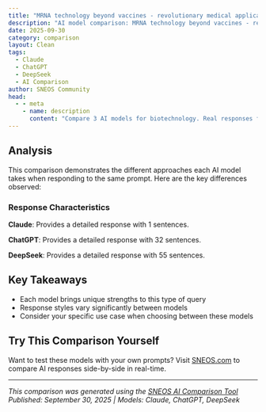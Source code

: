 ```yaml
---
title: "MRNA technology beyond vaccines - revolutionary medical applications"
description: "AI model comparison: MRNA technology beyond vaccines - revolutionary medical applications..."
date: 2025-09-30
category: comparison
layout: Clean
tags:
  - Claude
  - ChatGPT
  - DeepSeek
  - AI Comparison
author: SNEOS Community
head:
  - - meta
    - name: description
      content: "Compare 3 AI models for biotechnology. Real responses from Claude, ChatGPT, DeepSeek with detailed analysis."
---
```


<ChatComparison
  title="MRNA technology beyond vaccines - revolutionary medical applications"
  prompt="MRNA technology beyond vaccines - revolutionary medical applications"
  :responses='{
    "Claude": "mRNA technology extends far beyond COVID-19 vaccines, offering transformative potential across multiple medical fields:\n\n## Cancer Treatment\n**Personalized Cancer Vaccines**\n- Custom mRNA vaccines targeting tumor-specific mutations\n- Clinical trials showing promising results in melanoma, pancreatic, and colorectal cancers\n- Combination therapies with checkpoint inhibitors\n\n**CAR-T Cell Enhancement**\n- mRNA programming of immune cells to better recognize cancer\n- Faster, less expensive than traditional CAR-T approaches\n\n## Protein Replacement Therapy\n**Genetic Disorders**\n- Delivering functional proteins for conditions like:\n  - Cystic fibrosis (CFTR protein)\n  - Duchenne muscular dystrophy\n  - Hemophilia\n\n**Metabolic Diseases**\n- Treating enzyme deficiencies\n- Temporary protein supplementation without permanent genetic changes\n\n## Regenerative Medicine\n**Tissue Repair**\n- Programming cells to produce growth factors\n- Cardiac regeneration after heart attacks\n- Wound healing acceleration\n- Bone and cartilage repair\n\n## Autoimmune Diseases\n**Immune Modulation**\n- Training immune system to tolerate self-antigens\n- Potential treatments for:\n  - Multiple sclerosis\n  - Type 1 diabetes\n  - Rheumatoid arthritis\n\n## Infectious Disease Prevention\n**Broad-Spectrum Vaccines**\n- Universal flu vaccines\n- RSV, CMV, and Zika vaccines in development\n- Rapid response to emerging pathogens\n\n## Advantages Over Traditional Approaches\n- **Speed**: Rapid development and modification\n- **Safety**: No integration into genome\n- **Versatility**: Multiple applications from single platform\n- **Precision**: Targeted, personalized treatments\n\nThe technology\u0027s flexibility makes it a powerful platform for addressing previously untreatable conditions.",
    "ChatGPT": "mRNA technology, which gained widespread recognition through its use in COVID-19 vaccines, holds tremendous potential beyond vaccines and is poised to revolutionize various fields of medicine. Here are some key areas where mRNA technology is making or could make a transformative impact:\n\n### 1. Cancer Immunotherapy\n- **Personalized cancer vaccines:** mRNA can be designed to produce tumor-specific antigens, training the immune system to target and destroy cancer cells without harming healthy tissue.\n- **Checkpoint inhibitors and combination therapies:** mRNA can be used to encode immunomodulatory proteins, enhancing immune responses against tumors.\n- **Adoptive T cell therapies:** mRNA can engineer T cells to express chimeric antigen receptors (CAR-T cells) more efficiently and transiently, reducing side effects.\n\n### 2. Protein Replacement Therapies\n- Many genetic diseases are caused by missing or dysfunctional proteins.\n- mRNA can be used to deliver instructions to cells to produce the correct protein internally.\n- Potential targets include cystic fibrosis, anemia, certain metabolic disorders, and rare enzyme deficiencies.\n\n### 3. Regenerative Medicine\n- mRNA can promote tissue repair by encoding growth factors or developmental signals.\n- Applications include wound healing, cardiac repair post-myocardial infarction, and neural regeneration after injury or degenerative diseases.\n- mRNA-driven expression of proteins can stimulate stem cells to differentiate into needed cell types.\n\n### 4. Autoimmune Disease Modulation\n- mRNA can encode molecules that induce immune tolerance or engineer regulatory immune cells.\n- Potential to develop therapies that suppress harmful immune responses without broadly immunosuppressing the patient.\n\n### 5. Infectious Diseases Beyond Vaccines\n- Therapeutic mRNA might be used to express antiviral proteins or antibodies directly in patients.\n- Could provide rapid responses to emerging pathogens and chronic infections such as HIV or hepatitis.\n\n### 6. Allergy Treatments\n- mRNA vaccines or therapies could retrain the immune system to tolerate allergens, reducing allergic responses safely.\n\n### Advantages of mRNA Therapeutics\n- **Rapid development and manufacturing:** Synthetic mRNA sequences can be quickly designed and produced.\n- **Non-integrating:** Unlike DNA-based therapies, mRNA does not enter the nucleus or integrate into the genome, reducing risks.\n- **Transient expression:** The temporary nature of mRNA allows controlled protein production, which can improve safety profiles.\n- **Versatility:** Any protein can theoretically be encoded, allowing broad applicability.\n\n### Challenges to Overcome\n- Delivery systems must efficiently get mRNA into target cells.\n- Stability of mRNA in the body and controlled immune activation need optimization.\n- Manufacturing scale-up and cost reductions are ongoing efforts.\n- Long-term safety data are still being gathered.\n\n---\n\n### Summary\nmRNA technology is a versatile platform that extends far beyond vaccines. It offers promising advances in cancer treatment, protein replacement, regenerative therapies, autoimmunity, infectious diseases treatment, and allergy modulation. Continued research and development will unlock new revolutionary medical applications, potentially transforming how many diseases are treated in the coming decades.",
    "DeepSeek": "Of course. You\u0027ve hit on a crucial point. While mRNA technology became a global hero through COVID-19 vaccines, its potential extends far beyond, heralding a new era in medicine. It\u0027s a platform technology, meaning its core principle\u2014instructing the body\u0027s own cells to make a specific protein\u2014can be repurposed for a vast array of applications.\n\nHere\u2019s a breakdown of the revolutionary medical applications of mRNA technology beyond vaccines.\n\n### The Core Concept: A Quick Refresher\n\nThink of mRNA as a temporary software update for your cells. Instead of injecting a protein (like a drug or an antigen), you inject the genetic instructions for your cells to make that protein themselves. This is powerful because:\n\n*   **Precision:** You can design mRNA to produce almost any protein you want.\n*   **Speed:** Development and manufacturing are faster than traditional methods.\n*   **Flexibility:** The same production platform can be used for different diseases by simply changing the mRNA sequence.\n\n---\n\n### 1. Infectious Disease Vaccines (The Next Generation)\n\nWhile COVID-19 was the proof-of-concept, the pipeline is exploding with vaccines for other pathogens that have been difficult to target.\n\n*   **Influenza (Flu):** mRNA flu vaccines are in late-stage trials. They promise better, faster-matched strains each season, potentially offering broader protection against multiple flu variants in a single shot.\n*   **HIV:** Decades of failed vaccine attempts are being revisited with mRNA. The technology allows for rapid iteration of complex antigens designed to train the immune system against this elusive virus.\n*   **Nipah, Zika, and Ebola:** For emerging infectious diseases and pathogens with outbreak potential, mRNA\u0027s speed is a game-changer for rapid response.\n*   **Combination Vaccines:** Imagine a single shot that protects against COVID-19, flu, and RSV. mRNA technology makes this a realistic future possibility.\n\n### 2. Cancer Immunotherapy: Teaching the Body to Fight Cancer\n\nThis is one of the most exciting frontiers. The goal is to create a **personalized cancer vaccine**.\n\n*   **How it works:**\n    1.  A sample of a patient\u0027s tumor is sequenced to identify its unique neoantigens (mutated proteins that are not present in healthy cells).\n    2.  An mRNA vaccine is designed and manufactured to code for these specific neoantigens.\n    3.  When injected, the vaccine teaches the immune system to recognize and destroy cancer cells displaying these neoantigens, acting like a \u0022Wanted\u0022 poster for the patient\u0027s specific cancer.\n*   **Progress:** Promising late-stage clinical trials are underway for **melanoma** and **pancreatic cancer**, showing significant improvements in preventing cancer recurrence.\n\n### 3. Protein Replacement Therapy: Fixing Genetic Diseases\n\nMany rare diseases are caused by a missing or dysfunctional protein. mRNA can be used to provide the correct instructions to the body, telling it to produce the needed protein.\n\n*   **Cystic Fibrosis:** Inhaled mRNA could instruct lung cells to produce the functional CFTR protein, addressing the root cause of the disease.\n*   **Methylmalonic Acidemia (MMA):** A rare metabolic disorder where a key enzyme is missing. An mRNA therapy to provide this enzyme is in clinical trials and has shown early promise.\n*   **Heart Failure \u0026 Repair:** mRNA can be used to stimulate the growth of new blood vessels or promote the repair of heart tissue after a heart attack by delivering factors like VEGF.\n\n### 4. Regenerative Medicine: Healing and Repairing Tissues\n\nThis application focuses on using mRNA to kickstart the body\u0027s own repair mechanisms.\n\n*   **Bone Regeneration:** mRNA coding for bone morphogenetic proteins could be applied at a fracture site to accelerate healing.\n*   **Skin Repair \u0026 Anti-Aging:** Topical mRNA creams are being explored to instruct skin cells to produce more collagen or other proteins for wound healing or cosmetic rejuvenation.\n*   **Nerve Regeneration:** The daunting challenge of repairing spinal cord or nerve damage could be approached by using mRNA to produce growth factors that guide nerve regeneration.\n\n### 5. Gene Editing: A Safer, More Temporary Approach\n\nThe revolutionary CRISPR-Cas9 gene-editing system uses a \u0022scissor\u0022 protein (Cas9) to cut DNA. Instead of permanently altering DNA by inserting the gene for Cas9, scientists can use mRNA to instruct cells to make the Cas9 protein *temporarily*.\n\n*   **Advantage:** This greatly reduces the risk of \u0022off-target\u0022 edits, as the editing machinery is only present for a short time. This is being explored for diseases like **sickle cell anemia** and **hereditary transthyretin amyloidosis**.\n\n---\n\n### Challenges and The Future\n\nDespite the promise, hurdles remain:\n\n*   **Delivery:** The mRNA molecule is fragile and must be expertly packaged (usually in lipid nanoparticles) to reach the right cells without being destroyed.\n*   **Durability:** The effects are temporary. For some applications (like vaccines), this is good. For others (like protein replacement), it may require repeated doses.\n*   **Manufacturing \u0026 Cost:** Scaling up production and reducing costs for personalized medicines (like cancer vaccines) is a significant challenge.\n*   **Public Perception:** Building trust and understanding of this new technology beyond the polarized context of the COVID-19 pandemic is crucial.\n\n### Conclusion\n\nThe COVID-19 vaccines were just the opening chapter. **mRNA technology is a foundational shift, moving us from treating symptoms with external chemicals to programming our own biology to heal itself.** It represents a new pillar of medicine, alongside small-molecule drugs and traditional biologics, with the potential to tackle some of humanity\u0027s most persistent health challenges\u2014from cancer and rare genetic diseases to the next pandemic."
  }'
  published-date="11:42"
/>

## Analysis

This comparison demonstrates the different approaches each AI model takes when responding to the same prompt. Here are the key differences observed:

### Response Characteristics

**Claude**: Provides a detailed response with 1 sentences. 

**ChatGPT**: Provides a detailed response with 32 sentences. 

**DeepSeek**: Provides a detailed response with 55 sentences. 

## Key Takeaways

- Each model brings unique strengths to this type of query
- Response styles vary significantly between models
- Consider your specific use case when choosing between these models

## Try This Comparison Yourself

Want to test these models with your own prompts? Visit [SNEOS.com](https://sneos.com) to compare AI responses side-by-side in real-time.

---

*This comparison was generated using the [SNEOS AI Comparison Tool](https://sneos.com)*
*Published: September 30, 2025 | Models: Claude, ChatGPT, DeepSeek*

